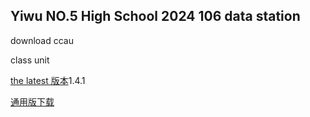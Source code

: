## Yiwu NO.5 High School 2024 106 data station

download ccau

class unit

[the latest 版本](ccau1.4.1.rar)1.4.1

[通用版下载](ccauty.html)






